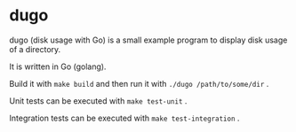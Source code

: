 dugo
====

dugo (disk usage with Go) is a small example program to display disk usage of a
directory.

It is written in Go (golang).

Build it with `make build` and then run it with `./dugo /path/to/some/dir` .

Unit tests can be executed with `make test-unit` .

Integration tests can be executed with `make test-integration` .
